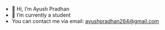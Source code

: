 - 👋 Hi, I’m Ayush Pradhan
- 🌱 I’m currently a student
- You can contact me via email: ayushpradhan264@gmail.com

<!---
Ayusheeshh/Ayusheeshh is a ✨ special ✨ repository because its `README.md` (this file) appears on your GitHub profile.
You can click the Preview link to take a look at your changes.
--->
